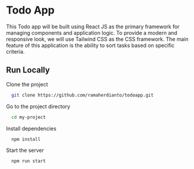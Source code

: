 
# Todo App

This Todo app will be built using React JS as the primary framework for managing components and application logic. To provide a modern and responsive look, we will use Tailwind CSS as the CSS framework. The main feature of this application is the ability to sort tasks based on specific criteria.




## Run Locally

Clone the project

```bash
  git clone https://github.com/ramaherdianto/todoapp.git
```

Go to the project directory

```bash
  cd my-project
```

Install dependencies

```bash
  npm install
```

Start the server

```bash
  npm run start
```

